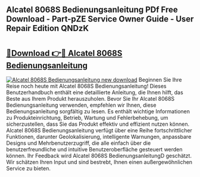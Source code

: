 ## Alcatel 8068S Bedienungsanleitung PDf Free Download - Part-pZE Service Owner Guide - User Repair Edition QNDzK

# <h2><a href="http://df2ulaj.blite.top/?on=Alcatel+8068S+Bedienungsanleitung">🔗Download 👉🔴 Alcatel 8068S Bedienungsanleitung</a></h2>

[![Alcatel 8068S Bedienungsanleitung new download](https://i.imgur.com/lujVjoI.png)](http://df2ulaj.blite.top/?on=Alcatel+8068S+Bedienungsanleitung)
Beginnen Sie Ihre Reise noch heute mit Alcatel 8068S Bedienungsanleitung! Dieses Benutzerhandbuch enthält eine detaillierte Anleitung, die Ihnen hilft, das Beste aus Ihrem Produkt herauszuholen. Bevor Sie Ihr Alcatel 8068S Bedienungsanleitung verwenden, empfehlen wir Ihnen, diese Bedienungsanleitung sorgfältig zu lesen. Es enthält wichtige Informationen zu Produkteinrichtung, Betrieb, Wartung und Fehlerbehebung, um sicherzustellen, dass Sie das Produkt effektiv und effizient nutzen können. Alcatel 8068S Bedienungsanleitung verfügt über eine Reihe fortschrittlicher Funktionen, darunter Geolokalisierung, intelligente Warnungen, anpassbare Designs und Mehrbenutzerzugriff, die alle einfach über die benutzerfreundliche und intuitive Benutzeroberfläche gesteuert werden können. Ihr Feedback wird Alcatel 8068S BedienungsanleitungD geschätzt. Wir schätzen Ihren Input und sind bestrebt, Ihnen einen außergewöhnlichen Service zu bieten.
